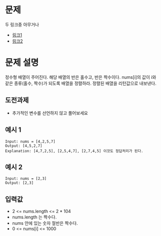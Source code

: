 # 문제

두 링크중 아무거나
- [링크1](https://leetcode.com/explore/challenge/card/september-leetcoding-challenge-2021/639/week-4-september-22nd-september-28th/3990/)
- [링크2](https://leetcode.com/problems/sort-array-by-parity-ii/)


# 문제 설명

정수형 배열이 주어진다. 해당 배열의 반은 홀수고, 반은 짝수이다.
nums[i]의 값이 i와 같은 종류(홀수, 짝수)가 되도록 배열을 정렬하라.
정렬된 배열을 리턴값으로 내보낸다.

## 도전과제
- 추가적인 변수를 선언하지 않고 풀어보세요

## 예시 1
```
Input: nums = [4,2,5,7]
Output: [4,5,2,7]
Explanation: [4,7,2,5], [2,5,4,7], [2,7,4,5] 이것도 정답처리가 된다.
```

## 예시 2
```
Input: nums = [2,3]
Output: [2,3]
```
 

## 입력값

- 2 <= nums.length <= 2 * 104
- nums.length 는 짝수다.
- nums 안에 있는 숫자 절반은 짝수다.
- 0 <= nums[i] <= 1000
